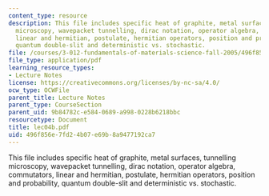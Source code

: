 ```yaml
---
content_type: resource
description: This file includes specific heat of graphite, metal surfaces, tunnelling
  microscopy, wavepacket tunnelling, dirac notation, operator algebra, commutators,
  linear and hermitian, postulate, hermitian operators, position and probability,
  quantum double-slit and deterministic vs. stochastic.
file: /courses/3-012-fundamentals-of-materials-science-fall-2005/496f856e7fd24b07e69b8a9477192ca7_lec04b.pdf
file_type: application/pdf
learning_resource_types:
- Lecture Notes
license: https://creativecommons.org/licenses/by-nc-sa/4.0/
ocw_type: OCWFile
parent_title: Lecture Notes
parent_type: CourseSection
parent_uid: 9b84782c-e584-0689-a998-0228b6218bbc
resourcetype: Document
title: lec04b.pdf
uid: 496f856e-7fd2-4b07-e69b-8a9477192ca7
---
```

This file includes specific heat of graphite, metal surfaces, tunnelling microscopy, wavepacket tunnelling, dirac notation, operator algebra, commutators, linear and hermitian, postulate, hermitian operators, position and probability, quantum double-slit and deterministic vs. stochastic.